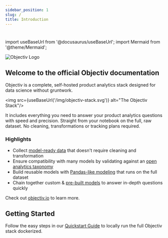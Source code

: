 ```yaml
---
sidebar_position: 1
slug: /
title: Introduction
---
```


# 

import useBaseUrl from '@docusaurus/useBaseUrl';
import Mermaid from '@theme/Mermaid';

![Objectiv Logo](/img/logo-objectiv-large.svg "Objectiv Logo")

## Welcome to the official Objectiv documentation
Objectiv is a complete, self-hosted product analytics stack designed for
data science without gruntwork.

<img src={useBaseUrl('/img/objectiv-stack.svg')} alt="The Objectiv Stack"/>

It includes everything you need to answer your product analytics questions with speed and precision.
Straight from your notebook on the full, raw dataset. No cleaning, transformations or tracking plans required.

### Highlights
* Collect [model-ready data](/tracking/core-concepts) that doesn't require cleaning and transformation
* Ensure compatibility with many models by validating against an [open analytics taxonomy](/taxonomy)
* Build reusable models with [Pandas-like modeling](/modeling) that runs on the full dataset
* Chain together custom & [pre-built models](/open-model-hub) to answer in-depth questions quickly

Check out [objectiv.io](https://www.objectiv.io) to learn more.

## Getting Started

Follow the easy steps in our [Quickstart Guide](/quickstart-guide) to locally run the full Objectiv stack dockerized.

